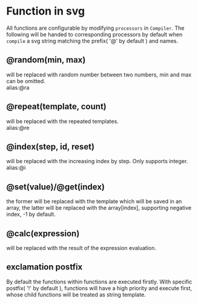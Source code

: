 # Function in svg

All functions are configurable by modifying `processors` in `Compiler`. The following will be handed to corresponding processors by default when `compile` a svg string matching the prefix( '@' by default ) and names.

## @random(min, max)

will be replaced with random number between two numbers, min and max can be omitted.  
alias:@ra

## @repeat(template, count)

will be replaced with the repeated templates.  
alias:@re

## @index(step, id, reset)

will be replaced with the increasing index by step. Only supports integer.    
alias:@i

## @set(value)/@get(index)

the former will be replaced with the template which will be saved in an array, the latter will be replaced with the array[index], supporting negative index, -1 by default.

## @calc(expression)

will be replaced with the result of the expression evaluation.

## exclamation postfix

 By default the functions within functions are executed firstly. With specific postfix( '!' by default ), functions will have a high priority and execute first, whose child functions will be treated as string template.